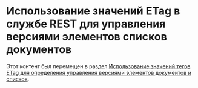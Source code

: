 
# Использование значений ETag в службе REST для управления версиями элементов списков документов

Этот контент был перемещен в раздел  [Использование значений тегов ETag для определения управления версиями элементов документов и списков](working-with-lists-and-list-items-with-rest.md#Etag).
  
    
    

